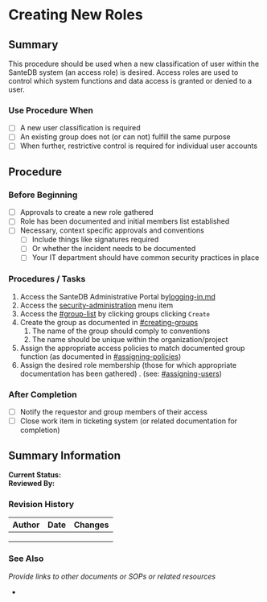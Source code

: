 # Creating New Roles

## Summary

This procedure should be used when a new classification of user within the SanteDB system (an access role) is desired. Access roles are used to control which system functions and data access is granted or denied to a user.

### Use Procedure When

* [ ] A new user classification is required
* [ ] An existing group does not (or can not) fulfill the same purpose
* [ ] When further, restrictive control is required for individual user accounts

## Procedure

### Before Beginning

* [ ] Approvals to create a new role gathered
* [ ] Role has been documented and initial members list established
* [ ] Necessary, context specific approvals and conventions
  * [ ] Include things like signatures required
  * [ ] Or whether the incident needs to be documented
  * [ ] Your IT department should have common security practices in place

### Procedures / Tasks

1. Access the SanteDB Administrative Portal by[logging-in.md](../../cdr-administration/santedb-administration-panel/logging-in.md "mention")
2. Access the [security-administration](../../cdr-administration/santedb-administration-panel/security-administration/ "mention") menu item
3. Access the [#group-list](../../cdr-administration/santedb-administration-panel/security-administration/managing-groups.md#group-list "mention") by clicking groups clicking `Create`
4. Create the group as documented in [#creating-groups](../../cdr-administration/santedb-administration-panel/security-administration/managing-groups.md#creating-groups "mention")
   1. The name of the group should comply to conventions
   2. The name should be unique within the organization/project
5. Assign the appropriate access policies to match documented group function (as documented in [#assigning-policies](../../cdr-administration/santedb-administration-panel/security-administration/managing-groups.md#assigning-policies "mention"))
6. Assign the desired role membership (those for which appropriate documentation has been gathered) . (see: [#assigning-users](../../cdr-administration/santedb-administration-panel/security-administration/managing-groups.md#assigning-users "mention"))

### After Completion

* [ ] Notify the requestor and group members of their access&#x20;
* [ ] Close work item in ticketing system (or related documentation for completion)

## Summary Information

**Current Status:** \
**Reviewed By:**

### **Revision History**

| Author | Date | Changes |
| ------ | ---- | ------- |
|        |      |         |
|        |      |         |
|        |      |         |

### See Also

_Provide links to other documents or SOPs or related resources_

*
